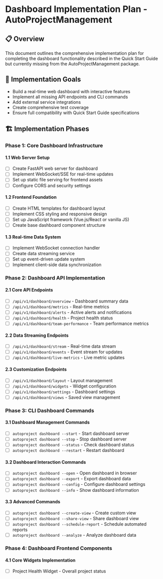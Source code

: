 # Dashboard Implementation Plan - AutoProjectManagement

## 📋 Overview
This document outlines the comprehensive implementation plan for completing the dashboard functionality described in the Quick Start Guide but currently missing from the AutoProjectManagement package.

## 🎯 Implementation Goals
- Build a real-time web dashboard with interactive features
- Implement all missing API endpoints and CLI commands
- Add external service integrations
- Create comprehensive test coverage
- Ensure full compatibility with Quick Start Guide specifications

## 🏗️ Implementation Phases

### Phase 1: Core Dashboard Infrastructure

#### 1.1 Web Server Setup
- [ ] Create FastAPI web server for dashboard
- [ ] Implement WebSocket/SSE for real-time updates
- [ ] Set up static file serving for frontend assets
- [ ] Configure CORS and security settings

#### 1.2 Frontend Foundation
- [ ] Create HTML templates for dashboard layout
- [ ] Implement CSS styling and responsive design
- [ ] Set up JavaScript framework (Vue.js/React or vanilla JS)
- [ ] Create base dashboard component structure

#### 1.3 Real-time Data System
- [ ] Implement WebSocket connection handler
- [ ] Create data streaming service
- [ ] Set up event-driven update system
- [ ] Implement client-side data synchronization

### Phase 2: Dashboard API Implementation

#### 2.1 Core API Endpoints
- [ ] `/api/v1/dashboard/overview` - Dashboard summary data
- [ ] `/api/v1/dashboard/metrics` - Real-time metrics
- [ ] `/api/v1/dashboard/alerts` - Active alerts and notifications
- [ ] `/api/v1/dashboard/health` - Project health status
- [ ] `/api/v1/dashboard/team-performance` - Team performance metrics

#### 2.2 Data Streaming Endpoints
- [ ] `/api/v1/dashboard/stream` - Real-time data stream
- [ ] `/api/v1/dashboard/events` - Event stream for updates
- [ ] `/api/v1/dashboard/live-metrics` - Live metric updates

#### 2.3 Customization Endpoints
- [ ] `/api/v1/dashboard/layout` - Layout management
- [ ] `/api/v1/dashboard/widgets` - Widget configuration
- [ ] `/api/v1/dashboard/settings` - Dashboard settings
- [ ] `/api/v1/dashboard/views` - Saved view management

### Phase 3: CLI Dashboard Commands

#### 3.1 Dashboard Management Commands
- [ ] `autoproject dashboard --start` - Start dashboard server
- [ ] `autoproject dashboard --stop` - Stop dashboard server
- [ ] `autoproject dashboard --status` - Check dashboard status
- [ ] `autoproject dashboard --restart` - Restart dashboard

#### 3.2 Dashboard Interaction Commands
- [ ] `autoproject dashboard --open` - Open dashboard in browser
- [ ] `autoproject dashboard --export` - Export dashboard data
- [ ] `autoproject dashboard --config` - Configure dashboard settings
- [ ] `autoproject dashboard --info` - Show dashboard information

#### 3.3 Advanced Commands
- [ ] `autoproject dashboard --create-view` - Create custom view
- [ ] `autoproject dashboard --share-view` - Share dashboard view
- [ ] `autoproject dashboard --schedule-report` - Schedule automated reports
- [ ] `autoproject dashboard --analyze` - Analyze dashboard data

### Phase 4: Dashboard Frontend Components

#### 4.1 Core Widgets Implementation
- [ ] Project Health Widget - Overall project status
